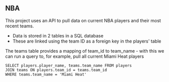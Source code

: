 ## NBA
This project uses an API to pull data on current NBA players and their most recent teams.
* Data is stored in 2 tables in a SQL database
* These are linked using the team ID as a foreign key in the players' table

The teams table provides a mapping of team_id to team_name - with this we can run a query to, for example, pull all current Miami Heat players
```
SELECT players.player_name, teams.team_name FROM players
JOIN teams ON players.team_id = teams.team_id
WHERE teams.team_name = 'Miami Heat'
```
